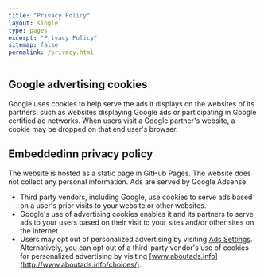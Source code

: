 ```yaml
---
title: "Privacy Policy"
layout: single
type: pages
excerpt: "Privacy Policy"
sitemap: false
permalink: /privacy.html
---
```


## Google advertising cookies

Google uses cookies to help serve the ads it displays on the websites of its partners, such as websites displaying Google ads or participating in Google certified ad networks. When users visit a Google partner's website, a cookie may be dropped on that end user's browser.

## Embeddedinn privacy policy

The website is hosted as a static page in GitHub Pages. The website does not collect any personal information. Ads are served by Google Adsense. 

- Third party vendors, including Google, use cookies to serve ads based on a user's prior visits to your website or other websites.
- Google's use of advertising cookies enables it and its partners to serve ads to your users based on their visit to your sites and/or other sites on the Internet.
- Users may opt out of personalized advertising by visiting [Ads Settings](https://www.google.com/settings/ads). Alternatively, you can opt out of a third-party vendor's use of cookies for personalized advertising by visiting [www.aboutads.info](http://www.aboutads.info/choices/).
